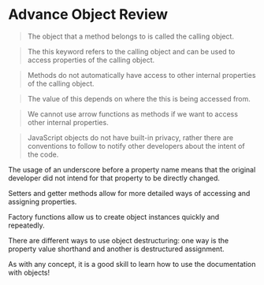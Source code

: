 # Advance Object Review

> The object that a method belongs to is called the calling object.

> The this keyword refers to the calling object and can be used to access properties of the calling object.

> Methods do not automatically have access to other internal properties of the calling object.

> The value of this depends on where the this is being accessed from.

> We cannot use arrow functions as methods if we want to access other internal properties.

> JavaScript objects do not have built-in privacy, rather there are conventions to follow to notify other developers about the intent of the code.

The usage of an underscore before a property name means that the original developer did not intend for that property to be directly changed.

Setters and getter methods allow for more detailed ways of accessing and assigning properties.

Factory functions allow us to create object instances quickly and repeatedly.

There are different ways to use object destructuring: one way is the property value shorthand and another is destructured assignment.

As with any concept, it is a good skill to learn how to use the documentation with objects!
